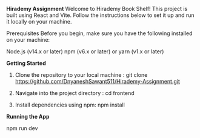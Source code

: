 **Hirademy Assignment**
Welcome to Hirademy Book Shelf! This project is built using React and Vite. Follow the instructions below to set it up and run it locally on your machine.

Prerequisites
Before you begin, make sure you have the following installed on your machine:

Node.js (v14.x or later)
npm (v6.x or later) or yarn (v1.x or later)

**Getting Started**

1. Clone the repository to your local machine :
git clone https://github.com/DnyaneshSawant511/Hirademy-Assignment.git

2. Navigate into the project directory :
cd frontend

3. Install dependencies using npm:
npm install

**Running the App**

npm run dev
